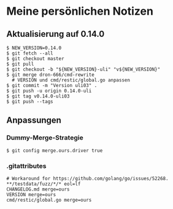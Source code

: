 Meine persönlichen Notizen
==========================

Aktualisierung auf 0.14.0
-------------------------

```
$ NEW_VERSION=0.14.0
$ git fetch --all
$ git checkout master
$ git pull
$ git checkout -b "${NEW_VERSION}-uli" "v${NEW_VERSION}"
$ git merge dron-666/cmd-rewrite
  # VERSION und cmd/restic/global.go anpassen
$ git commit -m "Version uli03" .
$ git push -u origin 0.14.0-uli
$ git tag v0.14.0-uli03
$ git push --tags
```

Anpassungen
-----------

### Dummy-Merge-Strategie

```
$ git config merge.ours.driver true
```

### .gitattributes

```
# Workaround for https://github.com/golang/go/issues/52268.
**/testdata/fuzz/*/* eol=lf
CHANGELOG.md merge=ours
VERSION merge=ours
cmd/restic/global.go merge=ours
```
